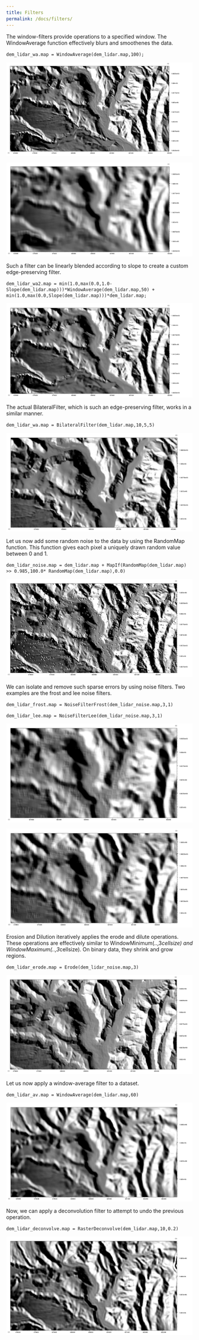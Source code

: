 ```yaml
---
title: Filters
permalink: /docs/filters/
---
```


The window-filters provide operations to a specified window. The WindowAverage function effectively blurs and smoothenes the data.
```
dem_lidar_wa.map = WindowAverage(dem_lidar.map,100);
```
![Interpolation](/assets/img/filters_calc1.png)

![Interpolation](/assets/img/filters_calc2.png)

Such a filter can be linearly blended according to slope to create a custom edge-preserving filter.

```
dem_lidar_wa2.map = min(1.0,max(0.0,1.0-Slope(dem_lidar.map)))*WindowAverage(dem_lidar.map,50) + min(1.0,max(0.0,Slope(dem_lidar.map)))*dem_lidar.map;
```

![Interpolation](/assets/img/filters_calc3.png)

The actual BilateralFilter, which is such an edge-preserving filter, works in a similar manner.
```
dem_lidar_wa.map = BilateralFilter(dem_lidar.map,10,5,5)
```

![Interpolation](/assets/img/filters_calc4.png)

Let us now add some random noise to the data by using the RandomMap function. 
This function gives each pixel a uniquely drawn random value between 0 and 1.

```
dem_lidar_noise.map = dem_lidar.map + MapIf(RandomMap(dem_lidar.map) >> 0.985,100.0* RandomMap(dem_lidar.map),0.0)
```

![Interpolation](/assets/img/filters_calc5.png)

We can isolate and remove such sparse errors by using noise filters.
Two examples are the frost and lee noise filters.
```
dem_lidar_frost.map = NoiseFilterFrost(dem_lidar_noise.map,3,1)
```
```
dem_lidar_lee.map = NoiseFilterLee(dem_lidar_noise.map,3,1)
```
![Interpolation](/assets/img/filters_calc6.png)

![Interpolation](/assets/img/filters_calc7.png)


Erosion and Dilution iteratively applies the erode and dilute operations. These operations are effectively similar to WindowMinimum(..,3*cellsize) and WindowMaximum(..,3*cellsize).
On binary data, they shrink and grow regions.

```
dem_lidar_erode.map = Erode(dem_lidar_noise.map,3)
```

![Interpolation](/assets/img/filters_calc8.png)

Let us now apply a window-average filter to a dataset.

```
dem_lidar_av.map = WindowAverage(dem_lidar.map,60)
```

![Interpolation](/assets/img/filters_calc9.png)

Now, we can apply a deconvolution filter to attempt to undo the previous operation.
```
dem_lidar_deconvolve.map = RasterDeconvolve(dem_lidar.map,10,0.2)
```

![Interpolation](/assets/img/filters_calc10.png)